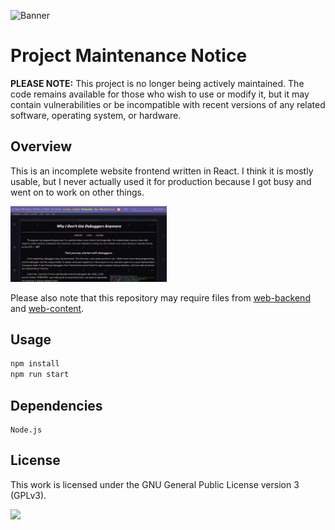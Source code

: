 ![Banner](https://s-christy.com/status-banner-service/web-frontend/banner-slim.svg)

# Project Maintenance Notice

**PLEASE NOTE:** This project is no longer being actively maintained. The code
remains available for those who wish to use or modify it, but it may contain
vulnerabilities or be incompatible with recent versions of any related software,
operating system, or hardware.

## Overview

This is an incomplete website frontend written in React. I think it is mostly
usable, but I never actually used it for production because I got busy and went
on to work on other things.

<img src="./assets/screenshot.png" width=250></img>

Please also note that this repository may require files from
[web-backend](https://github.com/samchristywork/web-backend) and
[web-content](https://github.com/samchristywork/web-content).

## Usage

```sh
npm install
npm run start
```

## Dependencies

```
Node.js
```

## License

This work is licensed under the GNU General Public License version 3 (GPLv3).

[<img src="https://s-christy.com/status-banner-service/GPLv3_Logo.svg" width="150" />](https://www.gnu.org/licenses/gpl-3.0.en.html)
